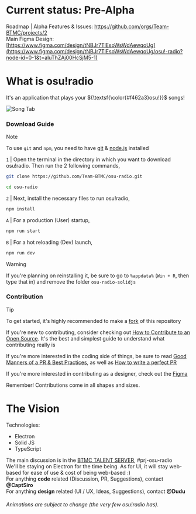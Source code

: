 # Current status: Pre-Alpha

Roadmap | Alpha Features & Issues: https://github.com/orgs/Team-BTMC/projects/2
<br>
Main Figma Design: [https://www.figma.com/design/tNBJr7TlEsoWsWdAewqoUg](https://www.figma.com/design/tNBJr7TlEsoWsWdAewqoUg/osu!-radio?node-id=0-1&t=aIuThZAj00HcSjM5-1)

# What is osu!radio
It's an application that plays your ${\textsf{\color{#f462a3}osu!}}$ songs!

![Song Tab](https://github.com/user-attachments/assets/da67b906-1429-4cc1-9087-76026e94b98a "The screen show a UI with all the buttons (Play, Pause, Forward and Rewind, as well as a Seek bar, with 4 songs on the left")

### Download Guide
> [!NOTE]
> To use `git` and `npm`, you need to have [git](https://git-scm.com/) & [node.js](https://nodejs.org/en) installed

`1` | Open the terminal in the directory in which you want to download osu!radio. Then run the 2 following commands,
```sh
git clone https://github.com/Team-BTMC/osu-radio.git
```
```sh
cd osu-radio
```

`2` | Next, install the necessary files to run osu!radio,
```sh
npm install
```

`A` | For a production (User) startup, 
```sh
npm run start
```
`B` | For a hot reloading (Dev) launch, 
```sh
npm run dev
```
> [!WARNING]
> If you're planning on reinstalling it, be sure to go to `%appdata%` (`Win + R`, then type that in) and remove the folder `osu-radio-solidjs`

### Contribution
> [!TIP]
> To get started, it's highly recommended to make a [fork](https://github.com/Team-BTMC/osu-radio/fork) of this repository

If you're new to contributing, consider checking out [How to Contribute to an Open Source](https://opensource.guide/how-to-contribute/). It's the best and simplest guide to understand what contributing really is

If you're more interested in the coding side of things, be sure to read [Good Manners of a PR & Best Practices](https://medium.com/deliveryherotechhub/good-manners-of-a-pull-request-some-best-practices-cb2de3c3aea1), as well as [How to write a perfect PR](https://github.blog/developer-skills/github/how-to-write-the-perfect-pull-request/) 

If you're more interested in contributing as a designer, check out the [Figma](https://www.figma.com/design/tNBJr7TlEsoWsWdAewqoUg/osu!-radio?node-id=0-1&t=aIuThZAj00HcSjM5-1)

Remember! Contributions come in all shapes and sizes.
# The Vision

Technologies:
- Electron
- Solid JS
- TypeScript

The main discussion is in the [BTMC TALENT SERVER](https://discord.gg/mefjfMjV), #prj-osu-radio
<br>
We'll be staying on Electron for the time being. As for UI, it will stay web-based for ease of use & cost of being web-based :)
<br>
For anything **code** related (Discussion, PR, Suggestions), contact **@CaptSiro**
<br>
For anything **design** related (UI / UX, Ideas, Suggestions), contact **@Dudu**
###### Animations are subject to change (the very few osu!radio has).
